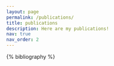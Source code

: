```yaml
---
layout: page
permalink: /publications/
title: publications
description: Here are my publications!
nav: true
nav_order: 2
---
```


<!-- _pages/publications.md -->
<div class="publications">

{% bibliography %}

</div>
